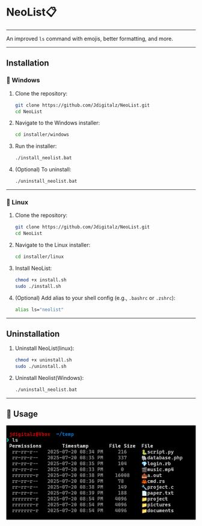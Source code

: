 # NeoList📋
----
An improved `ls` command with emojis, better formatting, and more.

---

## Installation

### 🔧 Windows

1. Clone the repository:
   ```bash
   git clone https://github.com/Jdigitalz/NeoList.git
   cd NeoList
   ```

2. Navigate to the Windows installer:
   ```bash
   cd installer/windows
   ```

3. Run the installer:
   ```bash
   ./install_neolist.bat
   ```

4. (Optional) To uninstall:
   ```bash
   ./uninstall_neolist.bat
   ```

---

### 🐧 Linux

1. Clone the repository:
   ```bash
   git clone https://github.com/Jdigitalz/NeoList.git
   cd NeoList
   ```

2. Navigate to the Linux installer:
   ```bash
   cd installer/linux
   ```

3. Install NeoList:
   ```bash
   chmod +x install.sh
   sudo ./install.sh
   ```

4. (Optional) Add alias to your shell config (e.g., `.bashrc` or `.zshrc`):
   ```bash
   alias ls="neolist"
   ```

---

## Uninstallation

1. Uninstall NeoList(linux):
   ```bash
   chmod +x uninstall.sh
   sudo ./uninstall.sh
   ```
2. Uninstall Neolist(Windows):
   ```bash
   ./uninstall_neolist.bat
   ```
---

## 📸 Usage

![Usage Image](https://github.com/Jdigitalz/NeoList/blob/main/image/Usage_image.png?raw=true)
